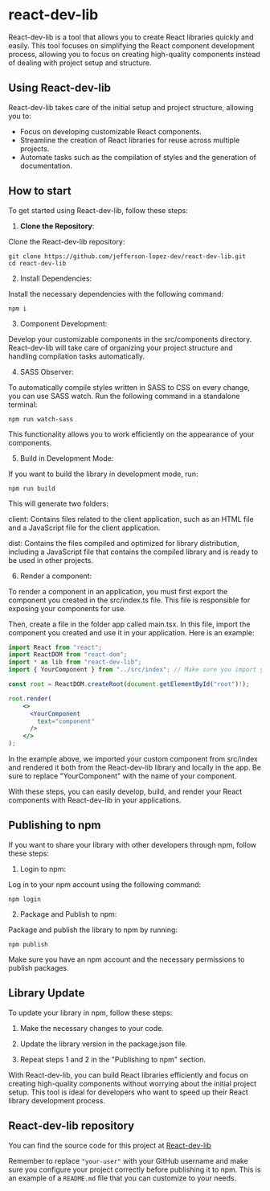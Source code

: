 # react-dev-lib

React-dev-lib is a tool that allows you to create React libraries quickly and easily. This tool focuses on simplifying the React component development process, allowing you to focus on creating high-quality components instead of dealing with project setup and structure.

## Using React-dev-lib

React-dev-lib takes care of the initial setup and project structure, allowing you to:

- Focus on developing customizable React components.
- Streamline the creation of React libraries for reuse across multiple projects.
- Automate tasks such as the compilation of styles and the generation of documentation.

## How to start

To get started using React-dev-lib, follow these steps:

1. **Clone the Repository**:

Clone the React-dev-lib repository:

```shell
git clone https://github.com/jefferson-lopez-dev/react-dev-lib.git
cd react-dev-lib
```

2. Install Dependencies:

Install the necessary dependencies with the following command:

```shell
npm i
```

3. Component Development:

Develop your customizable components in the src/components directory. React-dev-lib will take care of organizing your project structure and handling compilation tasks automatically.

4. SASS Observer:

To automatically compile styles written in SASS to CSS on every change, you can use SASS watch. Run the following command in a standalone terminal:

```shell
npm run watch-sass
```

This functionality allows you to work efficiently on the appearance of your components.

5. Build in Development Mode:

If you want to build the library in development mode, run:

```shell
npm run build
```

This will generate two folders:

client: Contains files related to the client application, such as an HTML file and a JavaScript file for the client application.

dist: Contains the files compiled and optimized for library distribution, including a JavaScript file that contains the compiled library and is ready to be used in other projects.

6. Render a component:

To render a component in an application, you must first export the component you created in the src/index.ts file. This file is responsible for exposing your components for use.

Then, create a file in the folder app called main.tsx. In this file, import the component you created and use it in your application. Here is an example:

```jsx
import React from "react";
import ReactDOM from "react-dom";
import * as lib from "react-dev-lib";
import { YourComponent } from "../src/index"; // Make sure you import your component here

const root = ReactDOM.createRoot(document.getElementById("root")!);

root.render(
    <>
      <YourComponent
        text="component"
      />
    </>
);

```

In the example above, we imported your custom component from src/index and rendered it both from the React-dev-lib library and locally in the app. Be sure to replace "YourComponent" with the name of your component.

With these steps, you can easily develop, build, and render your React components with React-dev-lib in your applications.

## Publishing to npm

If you want to share your library with other developers through npm, follow these steps:

1. Login to npm:

Log in to your npm account using the following command:

```shell
npm login
```

2. Package and Publish to npm:

Package and publish the library to npm by running:

```shell
npm publish
```

Make sure you have an npm account and the necessary permissions to publish packages.

## Library Update

To update your library in npm, follow these steps:

1. Make the necessary changes to your code.

2. Update the library version in the package.json file.

3. Repeat steps 1 and 2 in the "Publishing to npm" section.

With React-dev-lib, you can build React libraries efficiently and focus on creating high-quality components without worrying about the initial project setup. This tool is ideal for developers who want to speed up their React library development process.

## React-dev-lib repository

You can find the source code for this project at [React-dev-lib](https://github.com/jefferson-lopez-dev/react-dev-lib.git)

Remember to replace `"your-user"` with your GitHub username and make sure you configure your project correctly before publishing it to npm. This is an example of a `README.md` file that you can customize to your needs.
